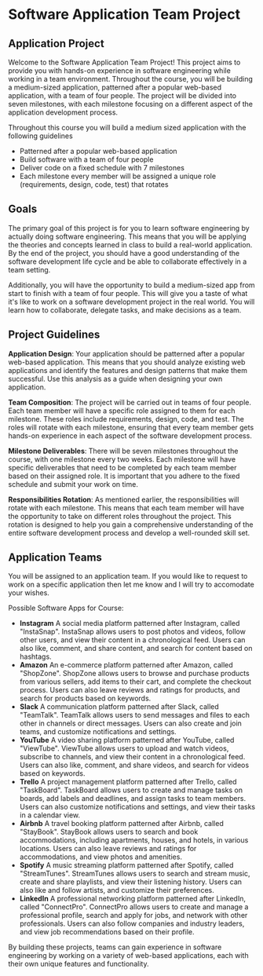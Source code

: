 # Software Application Team Project

## Application Project

Welcome to the Software Application Team Project! This project aims to provide you with hands-on experience in software engineering while working in a team environment. Throughout the course, you will be building a medium-sized application, patterned after a popular web-based application, with a team of four people. The project will be divided into seven milestones, with each milestone focusing on a different aspect of the application development process.

Throughout this course you will build a medium sized application with the following guidelines

* Patterned after a popular web-based application
* Build software with a team of four people
* Deliver code on a fixed schedule with 7 milestones
* Each milestone every member will be assigned a unique role (requirements, design, code, test) that rotates 


## Goals

The primary goal of this project is for you to learn software engineering by actually doing software engineering. This means that you will be applying the theories and concepts learned in class to build a real-world application. By the end of the project, you should have a good understanding of the software development life cycle and be able to collaborate effectively in a team setting.

Additionally, you will have the opportunity to build a medium-sized app from start to finish with a team of four people. This will give you a taste of what it's like to work on a software development project in the real world. You will learn how to collaborate, delegate tasks, and make decisions as a team.


## Project Guidelines

**Application Design**: Your application should be patterned after a popular web-based application. This means that you should analyze existing web applications and identify the features and design patterns that make them successful. Use this analysis as a guide when designing your own application.

**Team Composition**: The project will be carried out in teams of four people. Each team member will have a specific role assigned to them for each milestone. These roles include requirements, design, code, and test. The roles will rotate with each milestone, ensuring that every team member gets hands-on experience in each aspect of the software development process.

**Milestone Deliverables**: There will be seven milestones throughout the course, with one milestone every two weeks. Each milestone will have specific deliverables that need to be completed by each team member based on their assigned role. It is important that you adhere to the fixed schedule and submit your work on time.

**Responsibilities Rotation**: As mentioned earlier, the responsibilities will rotate with each milestone. This means that each team member will have the opportunity to take on different roles throughout the project. This rotation is designed to help you gain a comprehensive understanding of the entire software development process and develop a well-rounded skill set.


## Application Teams

You will be assigned to an application team.  If you would like to request to work on a specific application then let me know and I will try to accomodate your wishes.

Possible Software Apps for Course:

* **Instagram**
A social media platform patterned after Instagram, called "InstaSnap". InstaSnap
allows users to post photos and videos, follow other users, and view their content in a
chronological feed. Users can also like, comment, and share content, and search for content based
on hashtags.
* **Amazon**
An e-commerce platform patterned after Amazon, called "ShopZone". ShopZone allows
users to browse and purchase products from various sellers, add items to their cart, and complete
the checkout process. Users can also leave reviews and ratings for products, and search for
products based on keywords.
* **Slack**
A communication platform patterned after Slack, called "TeamTalk". TeamTalk allows
users to send messages and files to each other in channels or direct messages. Users can also
create and join teams, and customize notifications and settings.
* **YouTube**
A video sharing platform patterned after YouTube, called "ViewTube". ViewTube allows
users to upload and watch videos, subscribe to channels, and view their content in a chronological
feed. Users can also like, comment, and share videos, and search for videos based on keywords.
* **Trello**
A project management platform patterned after Trello, called "TaskBoard". TaskBoard
allows users to create and manage tasks on boards, add labels and deadlines, and assign tasks to
team members. Users can also customize notifications and settings, and view their tasks in a
calendar view.
* **Airbnb**
A travel booking platform patterned after Airbnb, called "StayBook". StayBook allows
users to search and book accommodations, including apartments, houses, and hotels, in various
locations. Users can also leave reviews and ratings for accommodations, and view photos and
amenities.
* **Spotify**
A music streaming platform patterned after Spotify, called "StreamTunes". StreamTunes
allows users to search and stream music, create and share playlists, and view their listening
history. Users can also like and follow artists, and customize their preferences.
* **LinkedIn**
A professional networking platform patterned after LinkedIn, called "ConnectPro".
ConnectPro allows users to create and manage a professional profile, search and apply for jobs, and
network with other professionals. Users can also follow companies and industry leaders, and view
job recommendations based on their profile.


By building these projects, teams can gain experience in software engineering by working on a
variety of web-based applications, each with their own unique features and functionality.

